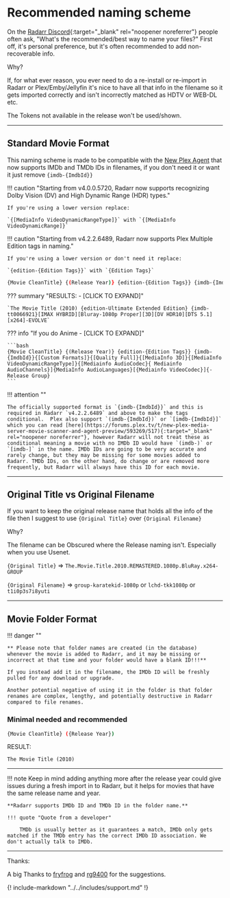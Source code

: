 # Recommended naming scheme

On the [Radarr Discord](https://discord.gg/u3x3Kp8){:target="_blank" rel="noopener noreferrer"} people often ask, "What's the recommended/best way to
name your files?" First off, it's personal preference, but it's often recommended to add non-recoverable info.

Why?

If, for what ever reason, you ever need to do a re-install or re-import in
Radarr or Plex/Emby/Jellyfin it's nice to have all that info in the filename so
it gets imported correctly and isn't incorrectly matched as HDTV or WEB-DL etc.

The Tokens not available in the release won't be used/shown.

------

## Standard Movie Format

This naming scheme is made to be compatible with the [New Plex Agent](https://forums.plex.tv/t/new-plex-media-server-movie-scanner-and-agent-preview/593269/517) that now supports IMDb and TMDb IDs in filenames, if you don't need it or want it just remove `{imdb-{ImdbId}}`

!!! caution "Starting from v4.0.0.5720, Radarr now supports recognizing Dolby Vision (DV) and High Dynamic Range (HDR) types."

    If you're using a lower version replace:

    `{[MediaInfo VideoDynamicRangeType]}` with `{[MediaInfo VideoDynamicRange]}`

!!! caution "Starting from v4.2.2.6489, Radarr now supports Plex Multiple Edition tags in naming."

    If you're using a lower version or don't need it replace:

    `{edition-{Edition Tags}}` with `{Edition Tags}`

```bash
{Movie CleanTitle} {(Release Year)} {edition-{Edition Tags}} {imdb-{ImdbId}}{[Custom Formats]}{[Quality Full]}{[MediaInfo 3D]}{[MediaInfo VideoDynamicRangeType]}{[Mediainfo AudioCodec}{ Mediainfo AudioChannels}][{Mediainfo VideoCodec}]{-Release Group}
```

??? summary "RESULTS: - [CLICK TO EXPAND]"

    `The Movie Title (2010) {edition-Ultimate Extended Edition} {imdb-tt0066921}[IMAX HYBRID][Bluray-1080p Proper][3D][DV HDR10][DTS 5.1][x264]-EVOLVE`

??? info "If you do Anime - [CLICK TO EXPAND]"

    ```bash
    {Movie CleanTitle} {(Release Year)} {edition-{Edition Tags}} {imdb-{ImdbId}}{[Custom Formats]}{[Quality Full]}{[MediaInfo 3D]}{[MediaInfo VideoDynamicRangeType]}{[Mediainfo AudioCodec}{ Mediainfo AudioChannels}]{MediaInfo AudioLanguages}[{Mediainfo VideoCodec}]{-Release Group}
    ```

!!! attention ""

    The officially supported format is `{imdb-{ImdbId}}` and this is required in Radarr `v4.2.2.6489` and above to make the tags conditional.  Plex also support `(imdb-{ImdbId})` or `[imdb-{ImdbId}]` which you can read [here](https://forums.plex.tv/t/new-plex-media-server-movie-scanner-and-agent-preview/593269/517){:target="_blank" rel="noopener noreferrer"}, however Radarr will not treat these as conditional meaning a movie with no IMDb ID would have `(imdb-)` or `[imdb-]` in the name. IMDb IDs are going to be very accurate and rarely change, but they may be missing for some movies added to Radarr. TMDb IDs, on the other hand, do change or are removed more frequently, but Radarr will always have this ID for each movie.

------

## Original Title vs  Original Filename

If you want to keep the original release name that holds all the info of the file then I suggest to use `{Original Title}` over `{Original Filename}`

Why?

The filename can be Obscured where the Release naming isn't. Especially when you use Usenet.

`{Original Title}` => `The.Movie.Title.2010.REMASTERED.1080p.BluRay.x264-GROUP`

`{Original Filename}` => `group-karatekid-1080p` or `lchd-tkk1080p` or `t1i0p3s7i8yuti`

------

## Movie Folder Format

!!! danger ""

    ** Please note that folder names are created (in the database) whenever the movie is added to Radarr, and it may be missing or incorrect at that time and your folder would have a blank ID!!!**

    If you instead add it in the filename, the IMDb ID will be freshly pulled for any download or upgrade.

    Another potential negative of using it in the folder is that folder renames are complex, lengthy, and potentially destructive in Radarr compared to file renames.

### Minimal needed and recommended

```bash
{Movie CleanTitle} ({Release Year})
```

RESULT:

`The Movie Title (2010)`

------

!!! note
    Keep in mind adding anything more after the release year could give issues during a fresh import in to Radarr, but it helps for movies that have the same release name and year.

    **Radarr supports IMDb ID and TMDb ID in the folder name.**

    !!! quote "Quote from a developer"

        TMDb is usually better as it guarantees a match, IMDb only gets matched if the TMDb entry has the correct IMDb ID association. We don't actually talk to IMDb.

------

Thanks:

A big Thanks to [fryfrog](https://github.com/fryfrog) and [rg9400](https://github.com/rg9400) for the suggestions.

{! include-markdown "../../includes/support.md" !}
<!-- --8<-- "includes/support.md" -->
